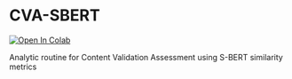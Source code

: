# CVA-SBERT
<a href="https://colab.research.google.com/github/Hackathorn/CVA-SBERT/blob/main/notebooks/CVA-using-SBert-overview.ipynb"><img src="https://colab.research.google.com/assets/colab-badge.svg" alt="Open In Colab"></a>

Analytic routine for Content Validation Assessment using S-BERT similarity metrics
